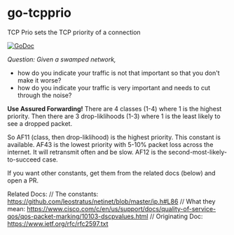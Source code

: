 # go-tcpprio
TCP Prio sets the TCP priority of a connection

[![GoDoc](https://pkg.go.dev/badge/github.com/snadrus/go-tcpprio)](https://pkg.go.dev/github.com/snadrus/go-tcpprio)

_Question: Given a swamped network,_
- how do you indicate your traffic is not that important so that you don't make it worse?
- how do you indicate your traffic is very important and needs to cut through the noise?

__Use Assured Forwarding!__
There are 4 classes (1-4) where 1 is the highest priority. 
Then there are 3 drop-liklihoods (1-3) where 1 is the least likely to see a dropped packet. 

So AF11 (class, then drop-liklihood) is the highest priority. This constant is available. 
AF43 is the lowest priority with 5-10% packet loss across the internet. It will retransmit often and be slow. 
AF12 is the second-most-likely-to-succeed case. 

If you want other constants, get them from the related docs (below) and open a PR.


Related Docs:
// The constants: https://github.com/leostratus/netinet/blob/master/ip.h#L86
// What they mean: https://www.cisco.com/c/en/us/support/docs/quality-of-service-qos/qos-packet-marking/10103-dscpvalues.html
// Originating Doc: https://www.ietf.org/rfc/rfc2597.txt

